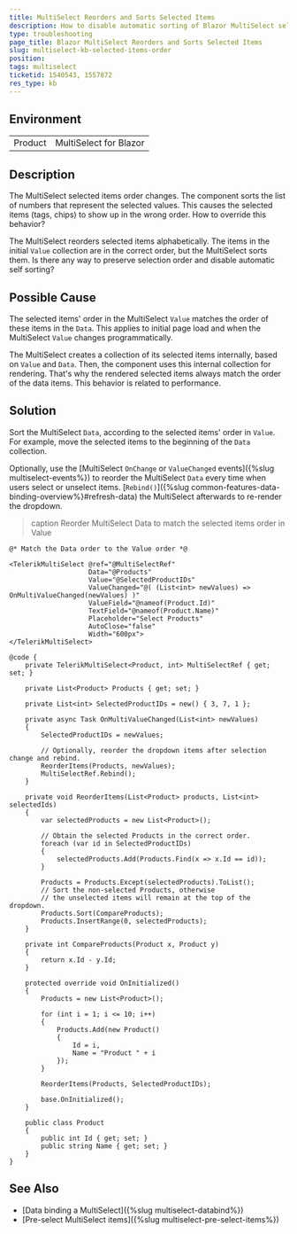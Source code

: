 ```yaml
---
title: MultiSelect Reorders and Sorts Selected Items
description: How to disable automatic sorting of Blazor MultiSelect selected items? How to override any reordering of selected MultiSelect values?
type: troubleshooting
page_title: Blazor MultiSelect Reorders and Sorts Selected Items
slug: multiselect-kb-selected-items-order
position: 
tags: multiselect
ticketid: 1540543, 1557872
res_type: kb
---
```


## Environment

<table>
    <tbody>
        <tr>
            <td>Product</td>
            <td>MultiSelect for Blazor</td>
        </tr>
    </tbody>
</table>


## Description

The MultiSelect selected items order changes. The component sorts the list of numbers that represent the selected values. This causes the selected items (tags, chips) to show up in the wrong order. How to override this behavior?

The MultiSelect reorders selected items alphabetically. The items in the initial `Value` collection are in the correct order, but the MultiSelect sorts them. Is there any way to preserve selection order and disable automatic self sorting?


## Possible Cause

The selected items' order in the MultiSelect `Value` matches the order of these items in the `Data`. This applies to initial page load and when the MultiSelect `Value` changes programmatically.

The MultiSelect creates a collection of its selected items internally, based on `Value` and `Data`. Then, the component uses this internal collection for rendering. That's why the rendered selected items always match the order of the data items. This behavior is related to performance.


## Solution

Sort the MultiSelect `Data`, according to the selected items' order in `Value`. For example, move the selected items to the beginning of the `Data` collection.

Optionally, use the [MultiSelect `OnChange` or `ValueChanged` events]({%slug multiselect-events%}) to reorder the MultiSelect `Data` every time when users select or unselect items. [`Rebind()`]({%slug common-features-data-binding-overview%}#refresh-data) the MultiSelect afterwards to re-render the dropdown.

>caption Reorder MultiSelect Data to match the selected items order in Value

````CSHTML
@* Match the Data order to the Value order *@

<TelerikMultiSelect @ref="@MultiSelectRef"
                    Data="@Products"
                    Value="@SelectedProductIDs"
                    ValueChanged="@( (List<int> newValues) => OnMultiValueChanged(newValues) )"
                    ValueField="@nameof(Product.Id)"
                    TextField="@nameof(Product.Name)"
                    Placeholder="Select Products"
                    AutoClose="false"
                    Width="600px">
</TelerikMultiSelect>

@code {
    private TelerikMultiSelect<Product, int> MultiSelectRef { get; set; }

    private List<Product> Products { get; set; }

    private List<int> SelectedProductIDs = new() { 3, 7, 1 };

    private async Task OnMultiValueChanged(List<int> newValues)
    {
        SelectedProductIDs = newValues;

        // Optionally, reorder the dropdown items after selection change and rebind.
        ReorderItems(Products, newValues);
        MultiSelectRef.Rebind();
    }

    private void ReorderItems(List<Product> products, List<int> selectedIds)
    {
        var selectedProducts = new List<Product>();

        // Obtain the selected Products in the correct order.
        foreach (var id in SelectedProductIDs)
        {
            selectedProducts.Add(Products.Find(x => x.Id == id));
        }

        Products = Products.Except(selectedProducts).ToList();
        // Sort the non-selected Products, otherwise
        // the unselected items will remain at the top of the dropdown.
        Products.Sort(CompareProducts);
        Products.InsertRange(0, selectedProducts);
    }

    private int CompareProducts(Product x, Product y)
    {
        return x.Id - y.Id;
    }

    protected override void OnInitialized()
    {
        Products = new List<Product>();

        for (int i = 1; i <= 10; i++)
        {
            Products.Add(new Product()
            {
                Id = i,
                Name = "Product " + i
            });
        }

        ReorderItems(Products, SelectedProductIDs);

        base.OnInitialized();
    }

    public class Product
    {
        public int Id { get; set; }
        public string Name { get; set; }
    }
}
````

## See Also

* [Data binding a MultiSelect]({%slug multiselect-databind%})
* [Pre-select MultiSelect items]({%slug multiselect-pre-select-items%})

